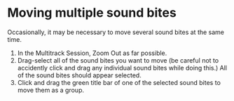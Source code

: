 # Moving multiple sound bites

Occasionally, it may be necessary to move several sound bites at the same time.

1.	In the Multitrack Session, Zoom Out as far possible.
2.	Drag-select all of the sound bites you want to move (be careful not to accidently click and drag any individual sound bites while doing this.) All of the sound bites should appear selected.
3.	Click and drag the green title bar of one of the selected sound bites to move them as a group.